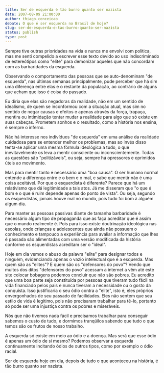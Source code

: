 ```yaml
---
title: Ser de esquerda é tão burro quanto ser nazista
date: 2007-08-09 21:00:00
author: thiago.conceicao
debate: O que é ser esquerda no Brasil de hoje?
slug: ser-de-esquerda-e-tao-burro-quanto-ser-nazista
status: publish 
type: post
---
```


Sempre tive outras prioridades na vida e nunca me envolvi com política, mas me senti compelido a escrever esse texto devido ao uso indiscriminado de estereótipos como "elite" para demonizar aqueles que não concordam com as barbaridades da esquerda.  

  

Observando o comportamento das pessoas que se auto-denominam "de esquerda", nas últimas semanas principalmente, pude perceber que há sim uma diferença entre elas e o restante da população, ao contrário de alguns que acham que isso é coisa do passado.  

  

Eu diria que elas são negadoras da realidade, não em um sentido de idealismo, de quem se inconformou com a situação atual, mas sim no sentido de negar causas e efeitos e apenas através da força, trapaça, mentira ou intimidação tentar mudar a realidade para algo que só existe em suas cabeças. Prometem sonhos e o resultado, como a história nos ensina, é sempre o inferno.  

  

Não há interesse nos indivíduos "de esquerda" em uma análise da realidade cuidadosa para se entender melhor os problemas, mas ao invés disso tenta-se aplicar uma mesma fórmula ideológica a tudo, o que inevitavelmente os leva a mentir consciente ou inconscientemente. Todas as questões são "politizáveis", ou seja, sempre há opressores e oprimidos úteis ao movimento.  

  

Mas para mentir tanto é necessário uma "boa causa". O ser humano normal entende a diferença entre e o bem e o mal, e sabe que mentir não é uma coisa aceitável. Por que o esquerdista é diferente? Parece que há um relativismo que dá legitimidade a tais atos. Já me disseram que "o que é bom e o que é ruim depende apenas do ponto de vista". Ou seja, segundo os esquerdistas, jamais houve mal no mundo, pois tudo foi bom à alguém algum dia.  

  

Para manter as pessoas passivas diante de tamanha barbaridade é necessário algum tipo de propaganda que as faça acreditar que é assim que o mundo realmente é. Pois para isso existe doutrinação ideológica nas escolas, onde crianças e adolescentes que ainda não possuem o conhecimento e tampouco a experiência para avaliar a informação que lhes é passada são alimentadas com uma versão modificada da história conforme os esquerdistas acreditam ser o "ideal".  

  

Hoje em dia vemos o abuso da palavra "elite" para designar todos e ninguém, evidenciando apenas o vazio intelectual que é a esquerda. Mas quem são as "elites"? E quem são os "defensores do povo"? Vendo que muitos dos ditos "defensores do povo" acessam a internet a vêm até este site colocar bobagens podemos concluir que não são pobres. Eu acredito que uma boa parte seja constituída por pessoas que tiveram tudo fácil na vida financiado pelos pais e nunca tiveram a necessidade ou o gosto da conquista. Isso justificaria o seu ódio contra a "elite", isto é, eles próprios envergonhados de seu passado de facilidades. Eles não sentem que seu estilo de vida é legítimo, pois não precisaram trabalhar para tê-lo, portanto só pode ser uma injustiça contra os pobres e miseráveis.  

  

Nós que não tivemos nada fácil e precisamos trabalhar para conseguir sabemos o custo de tudo, e dormimos tranqüilos sabendo que tudo o que temos são os frutos de nosso trabalho.   

  

A esquerda só existe em meio ao ódio e a doença. Mas será que esse ódio é apenas um ódio de si mesmo? Podemos observar a esquerda contínuamente incitando ódios de outros tipos, como por exemplo o ódio racial.   

  

Ser de esquerda hoje em dia, depois de tudo o que aconteceu na história, é tão burro quanto ser nazista.

